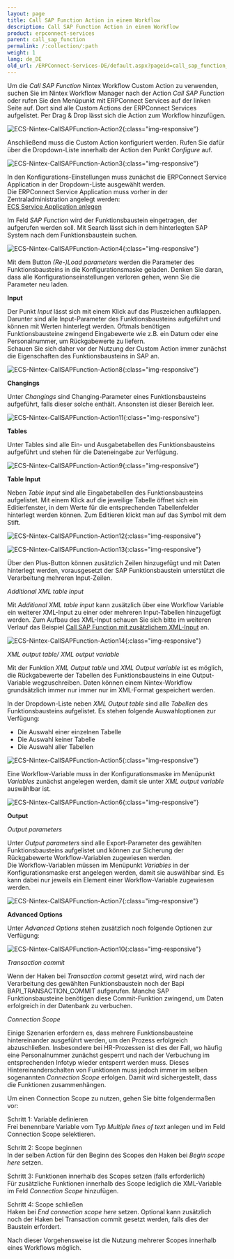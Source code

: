 ```yaml
---
layout: page
title: Call SAP Function Action in einem Workflow
description: Call SAP Function Action in einem Workflow
product: erpconnect-services
parent: call_sap_function
permalink: /:collection/:path
weight: 1
lang: de_DE
old_url: /ERPConnect-Services-DE/default.aspx?pageid=call_sap_function_action_in_einem_workflow
---
```


Um die *Call SAP Function* Nintex Workflow Custom Action zu verwenden, suchen Sie im Nintex Workflow Manager nach der Action *Call SAP Function* oder rufen Sie den Menüpunkt mit ERPConnect Services auf der linken Seite auf. Dort sind alle Custom Actions der ERPConnect Services aufgelistet. Per Drag & Drop lässt sich die Action zum Workflow hinzufügen.

![ECS-Nintex-CallSAPFunction-Action2](/img/content/ECS-Nintex-CallSAPFunction-Action2.png){:class="img-responsive"}

Anschließend muss die Custom Action konfiguriert werden. Rufen Sie dafür über die Dropdown-Liste innerhalb der Action den Punkt *Configure* auf. 

![ECS-Nintex-CallSAPFunction-Action3](/img/content/ECS-Nintex-CallSAPFunction-Action3.png){:class="img-responsive"}

In den Konfigurations-Einstellungen muss zunächst die ERPConnect Service Application in der Dropdown-Liste ausgewählt werden.<br>
Die ERPConnect Service Application muss vorher in der Zentraladministration angelegt werden: <br>
[ECS Service Application anlegen](../../../../ecs-de/ecs-runtime/ecs-konfiguration/ecs-application-anlegen) 

Im Feld *SAP Function* wird der Funktionsbaustein eingetragen, der aufgerufen werden soll. Mit Search lässt sich in dem hinterlegten SAP System nach dem Funktionsbaustein suchen. 

![ECS-Nintex-CallSAPFunction-Action4](/img/content/ECS-Nintex-CallSAPFunction-Action4.png){:class="img-responsive"}

Mit dem Button *(Re-)Load parameters* werden die Parameter des Funktionsbausteins in die Konfigurationsmaske geladen. Denken Sie daran, dass alle Konfigurationseinstellungen verloren gehen, wenn Sie die Parameter neu laden. 

**Input**

Der Punkt *Input* lässt sich mit einem Klick auf das Pluszeichen aufklappen. Darunter sind alle Input-Parameter des Funktionsbausteins aufgeführt und können mit Werten hinterlegt werden. Oftmals benötigen Funktionsbausteine zwingend Eingabewerte wie z.B. ein Datum oder eine Personalnummer, um Rückgabewerte zu liefern. <br>
Schauen Sie sich daher vor der Nutzung der Custom Action immer zunächst die Eigenschaften des Funktionsbausteins in SAP an. 

![ECS-Nintex-CallSAPFunction-Action8](/img/content/ECS-Nintex-CallSAPFunction-Action8.png){:class="img-responsive"}

**Changings**
            
Unter *Changings* sind Changing-Parameter eines Funktionsbausteins aufgeführt, falls dieser solche enthält. Ansonsten ist dieser Bereich leer.  

![ECS-Nintex-CallSAPFunction-Action11](/img/content/ECS-Nintex-CallSAPFunction-Action11.png){:class="img-responsive"}

**Tables**

Unter Tables sind alle Ein- und Ausgabetabellen des Funktionsbausteins aufgeführt und stehen für die Dateneingabe zur Verfügung.

![ECS-Nintex-CallSAPFunction-Action9](/img/content/ECS-Nintex-CallSAPFunction-Action9.png){:class="img-responsive"}

**Table Input**

Neben *Table Input* sind alle Eingabetabellen des Funktionsbausteins aufgelistet. Mit einem Klick auf die jeweilige Tabelle öffnet sich ein Editierfenster, in dem Werte für die entsprechenden Tabellenfelder hinterlegt werden können. Zum Editieren klickt man auf das Symbol mit dem Stift. 

![ECS-Nintex-CallSAPFunction-Action12](/img/content/ECS-Nintex-CallSAPFunction-Action12.png){:class="img-responsive"}

![ECS-Nintex-CallSAPFunction-Action13](/img/content/ECS-Nintex-CallSAPFunction-Action13.png){:class="img-responsive"}

Über den Plus-Button können zusätzlich Zeilen hinzugefügt und mit Daten hinterlegt werden, vorausgesetzt der SAP Funktionsbaustein unterstützt die Verarbeitung mehreren Input-Zeilen. 

*Additional XML table input*

Mit *Additional XML table input* kann zusätzlich über eine Workflow Variable ein weiterer XML-Input zu einer oder mehreren Input-Tabellen hinzugefügt werden. Zum Aufbau des XML-Input schauen Sie sich bitte im weiteren Verlauf das Beispiel [Call SAP Function mit zusätzlichem XML-Input](./call_sap_function_mit_zus_tzlichem_xml_input)  an. 

![ECS-Nintex-CallSAPFunction-Action14](/img/content/ECS-Nintex-CallSAPFunction-Action14.png){:class="img-responsive"}

*XML output table/ XML output variable*

Mit der Funktion *XML Output table* und *XML Output variable* ist es möglich, die Rückgabewerte der Tabellen des Funktionsbausteins in eine Output-Variable wegzuschreiben. Daten können einem Nintex-Workflow grundsätzlich immer nur immer nur im XML-Format gespeichert werden. <br>

In der Dropdown-Liste neben *XML Output table* sind alle *Tabellen* des Funktionsbausteins aufgelistet. Es stehen folgende Auswahloptionen zur Verfügung:

- Die Auswahl einer einzelnen Tabelle
- Die Auswahl keiner Tabelle 
- Die Auswahl aller Tabellen 

![ECS-Nintex-CallSAPFunction-Action5](/img/content/ECS-Nintex-CallSAPFunction-Action5.png){:class="img-responsive"}

Eine Workflow-Variable muss in der Konfigurationsmaske im Menüpunkt *Variables* zunächst angelegen werden, damit sie unter *XML output variable* auswählbar ist.     

![ECS-Nintex-CallSAPFunction-Action6](/img/content/ECS-Nintex-CallSAPFunction-Action6.png){:class="img-responsive"}

**Output**

*Output parameters*

Unter *Output parameters* sind alle Export-Parameter des gewählten Funktionsbausteins aufgelistet und können 
zur Sicherung der Rückgabewerte Workflow-Variablen zugewiesen werden. <br>
Die Workflow-Variablen müssen im Menüpunkt *Variables* in der Konfigurationsmaske erst angelegen werden, damit sie auswählbar sind. Es kann dabei nur jeweils ein Element einer Workflow-Variable zugewiesen werden.

![ECS-Nintex-CallSAPFunction-Action7](/img/content/ECS-Nintex-CallSAPFunction-Action7.png){:class="img-responsive"}

**Advanced Options**

Unter *Advanced Options* stehen zusätzlich noch folgende Optionen zur Verfügung:

![ECS-Nintex-CallSAPFunction-Action10](/img/content/ECS-Nintex-CallSAPFunction-Action10.png){:class="img-responsive"}

*Transaction commit* 

Wenn der Haken bei *Transaction commit* gesetzt wird, wird nach der Verarbeitung des gewählten Funktionsbaustein noch der Bapi BAPI_TRANSACTION_COMMIT aufgerufen. Manche SAP Funktionsbausteine benötigen diese Commit-Funktion zwingend, um Daten erfolgreich in der Datenbank zu verbuchen. 

*Connection Scope*

Einige Szenarien erfordern es, dass mehrere Funktionsbausteine hintereinander ausgeführt werden, um den Prozess erfolgreich abzuschließen. Insbesondere bei HR-Prozessen ist dies der Fall, wo häufig eine Personalnummer zunächst gesperrt und nach der Verbuchung im entsprechenden Infotyp wieder entsperrt werden muss. Dieses Hintereinanderschalten von Funktionen muss jedoch immer im selben sogenannten *Connection Scope* erfolgen. Damit wird sichergestellt, dass die Funktionen zusammenhängen.

Um einen Connection Scope zu nutzen, gehen Sie bitte folgendermaßen vor:

Schritt 1: Variable definieren<br>
Frei benennbare Variable vom Typ *Multiple lines of text* anlegen und im Feld Connection Scope selektieren. 

Schritt 2: Scope beginnen<br>
In der selben Action für den Beginn des Scopes den Haken bei *Begin scope here* setzen. 

Schritt 3: Funktionen innerhalb des Scopes setzen (falls erforderlich)<br>
Für zusätzliche Funktionen innerhalb des Scope lediglich die XML-Variable im Feld *Connection Scope* hinzufügen.

Schritt 4: Scope schließen <br>
Haken bei *End connection scope here* setzen. Optional kann zusätzlich noch der Haken bei Transaction commit gesetzt werden, falls dies der Baustein erfordert.  

Nach dieser Vorgehensweise ist die Nutzung mehrerer Scopes innerhalb eines Workflows möglich. 
